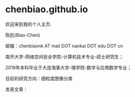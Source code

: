 # chenbiao.github.io
欢迎来到我的个人主页.

陈彪(Biao-Chen)

邮箱：chenbiaonk AT mail DOT nankai DOT edu DOT cn

南开大学-网络空间安全学院-计算机技术专业-硕士研究生；

2019年本科毕业于大连海事大学-理学院-数学与应用数学专业；

目前的研究方向：细粒度图像分类

发表文章：
